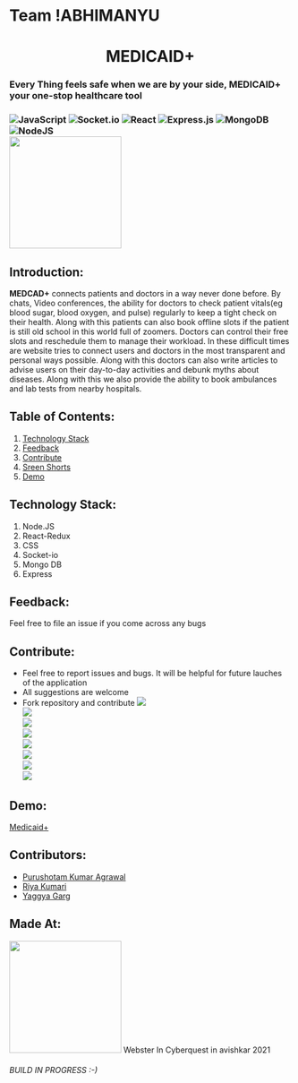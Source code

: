 # Team !ABHIMANYU

<h1 align="center">MEDICAID+</h1>
<h3>Every Thing feels safe when we are by your side, MEDICAID+ your one-stop healthcare tool<h3>
  
![JavaScript](https://img.shields.io/badge/javascript-%23323330.svg?style=for-the-badge&logo=javascript&logoColor=%23F7DF1E)
![Socket.io](https://img.shields.io/badge/Socket.io-black?style=for-the-badge&logo=socket.io&badgeColor=010101)
![React](https://img.shields.io/badge/react-%2320232a.svg?style=for-the-badge&logo=react&logoColor=%2361DAFB)
![Express.js](https://img.shields.io/badge/express.js-%23404d59.svg?style=for-the-badge&logo=express&logoColor=%2361DAFB)
![MongoDB](https://img.shields.io/badge/MongoDB-%234ea94b.svg?style=for-the-badge&logo=mongodb&logoColor=white)
![NodeJS](https://img.shields.io/badge/node.js-6DA55F?style=for-the-badge&logo=node.js&logoColor=white)
<br>
<img src="client/public/heart-beat.png" width="200" height="200" align="center">
## Introduction:
<b>MEDCAD+</b> connects patients and doctors in a way never done before. By chats, Video conferences, the ability for doctors to check patient vitals(eg blood sugar, blood oxygen, and pulse) regularly to keep a tight check on their health. Along with this patients can also book offline slots if the patient is still old school in this world full of zoomers. Doctors can control their free slots and reschedule them to manage their workload. In these difficult times are website tries to connect users and doctors in the most transparent and personal ways possible. Along with this doctors can also write articles to advise users on their day-to-day activities and debunk myths about diseases. Along with this we also provide the ability to book ambulances and lab tests from nearby hospitals.

## Table of Contents:

1) [Technology Stack](#depend)
2) [Feedback](#feed)
3) [Contribute](#contri)
4) [Sreen Shorts](#scre)
5) [Demo](#demo)
  
<a name="depend"></a>
## Technology Stack:
  1) Node.JS
  2) React-Redux
  3) CSS
  4) Socket-io
  5) Mongo DB
  6) Express
  
<a name="feed"></a>
## Feedback:
Feel free to file an issue if you come across any bugs
  
<a name="contri"></a>
## Contribute:
* Feel free to report issues and bugs. It will be helpful for future lauches of the application
* All suggestions are welcome
* Fork repository and contribute
<a name="scre"></a>
<img src="client/public/sc.jpeg"><br>
  <img src="client/public/sc1.jpeg"><br>
  <img src="client/public/sc2.jpeg"><br>
  <img src="client/public/sc3.jpeg"><br>
  <img src="client/public/sc5.jpeg"><br>
  <img src="client/public/sc6.jpeg"><br>
  <img src="client/public/sc7.jpeg"><br>
  <img src="client/public/sc4.jpeg"><br>

<a name="demo"></a>
## Demo:
<p><a href="https://vimeo.com/662984473">Medicaid+</a></p>
  
## Contributors:
* [Purushotam Kumar Agrawal](https://github.com/puru2411)
* [Riya Kumari](https://github.com/Riyakumarint)
* [Yaggya Garg](https://github.com/yaggya01)
  
## Made At:
  <img src="https://user-images.githubusercontent.com/54774316/147494279-11d609d3-d93f-4ca0-8cb6-0769e75bb336.png" width="200" height="200">
  Webster In Cyberquest in avishkar 2021
 <h6>BUILD IN PROGRESS :-)<h6> 
